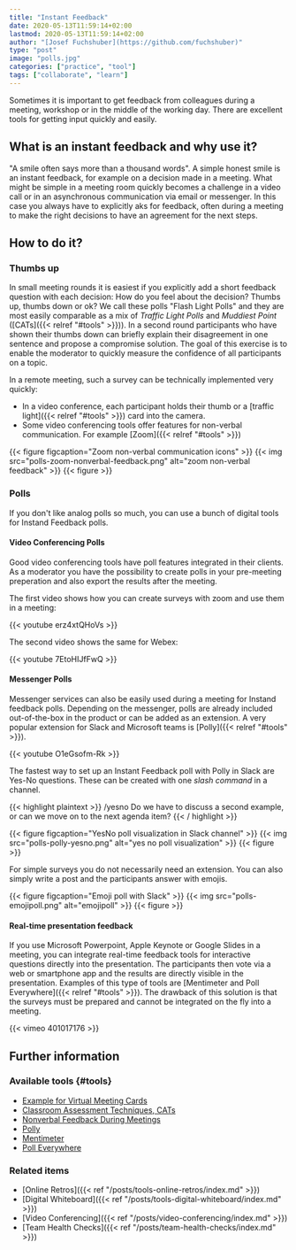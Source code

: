 ```yaml
---
title: "Instant Feedback"
date: 2020-05-13T11:59:14+02:00
lastmod: 2020-05-13T11:59:14+02:00
author: "[Josef Fuchshuber](https://github.com/fuchshuber)"
type: "post"
image: "polls.jpg"
categories: ["practice", "tool"]
tags: ["collaborate", "learn"]
---
```


Sometimes it is important to get feedback from colleagues during a meeting, workshop or in the middle of the working day. There are excellent tools for getting input quickly and easily.

<!--more-->

## What is an instant feedback and why use it?

"A smile often says more than a thousand words". A simple honest smile is an instant feedback, for example on a decision made in a meeting. What might be simple in a meeting room quickly becomes a challenge in a video call or in an asynchronous communication via email or messenger. In this case you always have to explicitly aks for feedback, often during a meeting to make the right decisions to have an agreement for the next steps.

## How to do it?

### Thumbs up

In small meeting rounds it is easiest if you explicitly add a short feedback question with each decision: How do you feel about the decision? Thumbs up, thumbs down or ok? We call these polls "Flash Light Polls" and they are most easily comparable as a mix of *Traffic Light Polls* and *Muddiest Point* ([CATs]({{< relref "#tools" >}})). In a second round participants who have shown their thumbs down can briefly explain their disagreement in one sentence and propose a compromise solution. The goal of this exercise is to enable the moderator to quickly measure the confidence of all participants on a topic.

In a remote meeting, such a survey can be technically implemented very quickly:

* In a video conference, each participant holds their thumb or a [traffic light]({{< relref "#tools" >}}) card into the camera.
* Some video conferencing tools offer features for non-verbal communication. For example [Zoom]({{< relref "#tools" >}})

{{< figure figcaption="Zoom non-verbal communication icons" >}}
  {{< img src="polls-zoom-nonverbal-feedback.png" alt="zoom non-verbal feedback" >}}
{{< figure >}}

### Polls

If you don't like analog polls so much, you can use a bunch of digital tools for Instand Feedback polls.

#### Video Conferencing Polls

Good video conferencing tools have poll features integrated in their clients. As a moderator you have the possibility to create polls in your pre-meeting preperation and also export the results after the meeting.

The first video shows how you can create surveys with zoom and use them in a meeting:

{{< youtube erz4xtQHoVs >}}

The second video shows the same for Webex:

{{< youtube 7EtoHIJfFwQ >}}

#### Messenger Polls

Messenger services can also be easily used during a meeting for Instand feedback polls. Depending on the messenger, polls are already included out-of-the-box in the product or can be added as an extension. A very popular extension for Slack and Microsoft teams is [Polly]({{< relref "#tools" >}}).

{{< youtube O1eGsofm-Rk >}}

The fastest way to set up an Instant Feedback poll with Polly in Slack are Yes-No questions. These can be created with one *slash command* in a channel.

{{< highlight plaintext >}}
/yesno Do we have to discuss a second example, or can we move on to the next agenda item?
{{< / highlight >}}

{{< figure figcaption="YesNo poll visualization in Slack channel" >}}
  {{< img src="polls-polly-yesno.png" alt="yes no poll visualization" >}}
{{< figure >}}

For simple surveys you do not necessarily need an extension. You can also simply write a post and the participants answer with emojis.

{{< figure figcaption="Emoji poll with Slack" >}}
  {{< img src="polls-emojipoll.png" alt="emojipoll" >}}
{{< figure >}}

#### Real-time presentation feedback

If you use Microsoft Powerpoint, Apple Keynote or Google Slides in a meeting, you can integrate real-time feedback tools for interactive questions directly into the presentation. The participants then vote via a web or smartphone app and the results are directly visible in the presentation. Examples of this type of tools are [Mentimeter and Poll Everywhere]({{< relref "#tools" >}}). The drawback of this solution is that the surveys must be prepared and cannot be integrated on the fly into a meeting.

{{< vimeo 401017176 >}}

## Further information

### Available tools {#tools}

* [Example for Virtual Meeting Cards](https://www.collaborationsuperpowers.com/supercards/)
* [Classroom Assessment Techniques, CATs](https://en.wikipedia.org/wiki/Classroom_Assessment_Techniques)
* [Nonverbal Feedback During Meetings](https://support.zoom.us/hc/en-us/articles/115001286183)
* [Polly](https://www.polly.ai/)
* [Mentimeter](https://www.mentimeter.com/)
* [Poll Everywhere](https://www.polleverywhere.com/)

### Related items

* [Online Retros]({{< ref "/posts/tools-online-retros/index.md" >}})
* [Digital Whiteboard]({{< ref "/posts/tools-digital-whiteboard/index.md" >}})
* [Video Conferencing]({{< ref "/posts/video-conferencing/index.md" >}})
* [Team Health Checks]({{< ref "/posts/team-health-checks/index.md" >}})
